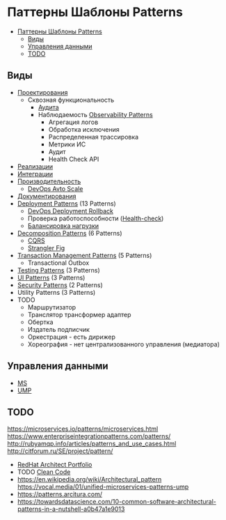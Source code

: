 # Паттерны Шаблоны Patterns

- [Паттерны Шаблоны Patterns](#паттерны-шаблоны-patterns)
  - [Виды](#виды)
  - [Управления данными](#управления-данными)
  - [TODO](#todo)

## Виды

- [Проектирования](pattern/system.design/system.design.md)
  - Сквозная функциональность
    - [Аудита](pattern/observability/pattern.audit.md)
    - Наблюдаемость [Observability Patterns](./ability/observability.md)
      - Агрегация логов
      - Обработка исключения
      - Распределенная трассировка
      - Метрики ИС
      - Аудит
      - Health Check API
- [Реализации](pattern/development/pattern.dev.md)
- [Интеграции](pattern/integration/pattern.integration.md)
- [Производительность](pattern/performance/pattern.perf.md)
  - [DevOps Avto Scale](../devops.md)
- [Документирования](pattern/pattern.docs.md)
- [Deployment Patterns](https://airtable.com/embed/shryjXK2rzf52sv9u/tbl2vjDV9Es36E2cW) (13 Patterns)
  - [DevOps Deployment Rollback](../devops.md)
  - Проверка работоспособности ([Health-check](pattern/observability/pattern.healthcheck.md))
  - [Балансировка нагрузки](pattern/deployment/load.balancing.md)
- [Decomposition Patterns](https://airtable.com/embed/shrPwsn3G9IQ7JCm1/tbl7daDI4ZAAmedfD) (6 Patterns)
  - [CQRS](pattern/performance/pattern.cqrs.md)
  - [Strangler Fig](pattern/refactoring/monolit2msa.md)
- [Transaction Management Patterns](https://airtable.com/embed/shrjiJuF7kIbcnXRl/tblgszzLV27MUFP4p) (5 Patterns)
  - Transactional Outbox
- [Testing Patterns](https://airtable.com/embed/shr6p9u80mD9CzVU1/tblyGd1oiAcYuTSbr) (3 Patterns)
- [UI Patterns](https://airtable.com/embed/shrxffclVHmz95ii0/tblXbFfITMXmPjvGl) (3 Patterns)
- [Security Patterns](https://airtable.com/embed/shrHNtgdwr7wP6TJj/tbl2ssqnen3UkXoaF) (2 Patterns)
- Utility Patterns (3 Patterns)
- TODO
  - Маршрутизатор
  - Транслятор трансформер адаптер
  - Обертка
  - Издатель подписчик
  - Оркестрация - есть дирижер
  - Хореография - нет централизованного управления (медиатора)

## Управления данными

- [MS](https://docs.microsoft.com/ru-ru/azure/architecture/patterns/category/data-management)
- [UMP](https://airtable.com/embed/shr1fDf0cVFiI3Ftk/tblpfBAj1ypKV4YUq)

## TODO

<https://microservices.io/patterns/microservices.html>
<https://www.enterpriseintegrationpatterns.com/patterns/>
<http://rubyamqp.info/articles/patterns_and_use_cases.html>
<http://citforum.ru/SE/project/pattern/>

- [RedHat Architect Portfolio](https://www.redhat.com/architect/portfolio/?intcmp=7013a0000025wJwAAI)
- TODO [Clean Code](pattern/system.design/cleancode.md)
- <https://en.wikipedia.org/wiki/Architectural_pattern>
<https://vocal.media/01/unified-microservices-patterns-ump>
- https://patterns.arcitura.com/
- https://towardsdatascience.com/10-common-software-architectural-patterns-in-a-nutshell-a0b47a1e9013